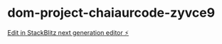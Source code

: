 # dom-project-chaiaurcode-zyvce9

[Edit in StackBlitz next generation editor ⚡️](https://stackblitz.com/~/github.com/popprash/dom-project-chaiaurcode-zyvce9)
